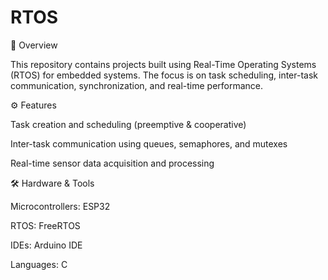 # RTOS
📌 Overview

This repository contains projects built using Real-Time Operating Systems (RTOS) for embedded systems. The focus is on task scheduling, inter-task communication, synchronization, and real-time performance.

⚙️ Features

Task creation and scheduling (preemptive & cooperative)

Inter-task communication using queues, semaphores, and mutexes

Real-time sensor data acquisition and processing

🛠️ Hardware & Tools

Microcontrollers: ESP32

RTOS: FreeRTOS

IDEs: Arduino IDE

Languages: C

